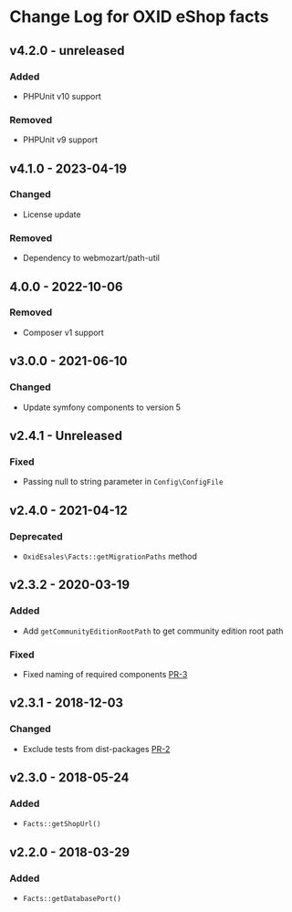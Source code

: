 # Change Log for OXID eShop facts

## v4.2.0 - unreleased

### Added
- PHPUnit v10 support

### Removed
- PHPUnit v9 support

## v4.1.0 - 2023-04-19

### Changed
- License update

### Removed
- Dependency to webmozart/path-util

## 4.0.0 - 2022-10-06

### Removed
- Composer v1 support

## v3.0.0 - 2021-06-10

### Changed
- Update symfony components to version 5

## v2.4.1 - Unreleased

### Fixed
- Passing null to string parameter in `Config\ConfigFile`

## v2.4.0 - 2021-04-12

### Deprecated
- `OxidEsales\Facts::getMigrationPaths` method

## v2.3.2 - 2020-03-19

### Added
- Add `getCommunityEditionRootPath` to get community edition root path

### Fixed
- Fixed naming of required components [PR-3](https://github.com/OXID-eSales/oxideshop-facts/pull/3)

## v2.3.1 - 2018-12-03

### Changed
- Exclude tests from dist-packages [PR-2](https://github.com/OXID-eSales/oxideshop-facts/pull/2)

## v2.3.0 - 2018-05-24

### Added
- `Facts::getShopUrl()`

## v2.2.0 - 2018-03-29

### Added
- `Facts::getDatabasePort()`
